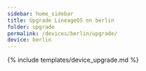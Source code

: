 ```yaml
---
sidebar: home_sidebar
title: Upgrade LineageOS on berlin
folder: upgrade
permalink: /devices/berlin/upgrade/
device: berlin
---
```

{% include templates/device_upgrade.md %}
